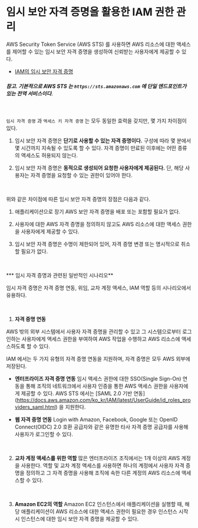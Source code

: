 # 임시 보안 자격 증명을 활용한 IAM 권한 관리

AWS Security Token Service (AWS STS) 를 사용하면 AWS 리소스에 대한 액세스를 제어할 수 있는 임시 보안 자격 증명을 생성하여 신뢰받는 사용자에게 제공할 수 있다.

* [IAM의 임시 보안 자격 증명](https://docs.aws.amazon.com/ko_kr/IAM/latest/UserGuide/id_credentials_temp.html)

##### 참고. 기본적으로 AWS STS 는 `https://sts.amazonaws.com` 에 단일 엔드포인트가 있는 전역 서비스이다.

<br>

`임시 자격 증명` 과 `액세스 키 자격 증명` 는 모두 동일한 효력을 갖지만, 몇 가지 차이점이 있다.

1. 임시 보안 자격 증명은 **단기로 사용할 수 있는 자격 증명이다.** 구성에 따라 몇 분에서 몇 시간까지 지속될 수 있도록 할 수 있다. 자격 증명이 만료된 이후에는 어떤 종류의 액세스도 허용되지 않는다.

2. 임시 보안 자격 증명은 **동적으로 생성되어 요청한 사용자에게 제공된다.** 단, 해당 사용자는 자격 증명을 요청할 수 있는 권한이 있어야 한다.

<br>

위와 같은 차이점에 따른 임시 보안 자격 증명의 장점은 다음과 같다.

1. 애플리케이션으로 장기 AWS 보안 자격 증명을 배포 또는 포함할 필요가 없다.

2. 사용자에 대한 AWS 자격 증명을 정의하지 않고도 AWS 리소스에 대한 액세스 권한을 사용자에게 제공할 수 있다.

3. 임시 보안 자격 증명은 수명이 제한되어 있어, 자격 증명 변경 또는 명시적으로 취소할 필요가 없다.

<br>

*** 임시 자격 증명과 관련된 일반적인 시나리오**

임시 자격 증명은 자격 증명 연동, 위임, 교차 계정 액세스, IAM 역할 등의 시나리오에서 유용하다.

<br>

1. **자격 증명 연동**

AWS 밖의 외부 시스템에서 사용자 자격 증명을 관리할 수 있고 그 시스템으로부터 로그인하는 사용자에게 액세스 권한을 부여하여 AWS 작업을 수행하고 AWS 리소스에 액세스하도록 할 수 있다.

IAM 에서는 두 가지 유형의 자격 증명 연동을 지원하며, 자격 증명은 모두 AWS 외부에 저장된다.

* **엔터프라이즈 자격 증명 연동**
임시 액세스 권한에 대한 SSO(Single Sign-On) 연동을 통해 조직의 네트워크에서 사용자 인증을 통한 AWS 액세스 권한을 사용자에게 제공할 수 있다. AWS STS 에서는 [SAML 2.0 기반 연동] (https://docs.aws.amazon.com/ko_kr/IAM/latest/UserGuide/id_roles_providers_saml.html) 을 지원한다.

* **웹 자격 증명 연동**
Login with Amazon, Facebook, Google 또는 OpenID Connect(OIDC) 2.0 호환 공급자와 같은 유명한 타사 자격 증명 공급자를 사용해 사용자가 로그인할 수 있다.

<br>

2. **교차 계정 액세스를 위한 역할**
많은 엔터프라이즈 조직에서는 1개 이상의 AWS 계정을 사용한다. 역할 및 교차 계정 액세스를 사용하면 하나의 계정에서 사용자 자격 증명을 정의하고 그 자격 증명을 사용해 조직에 속한 다른 계정의 AWS 리소스에 액세스할 수 있다.

<br>

3. **Amazon EC2의 역할**
Amazon EC2 인스턴스에서 애플리케이션을 실행할 때, 해당 애플리케이션이 AWS 리소스에 대한 액세스 권한이 필요한 경우 인스턴스 시작 시 인스턴스에 대한 임시 보안 자격 증명을 제공할 수 있다.